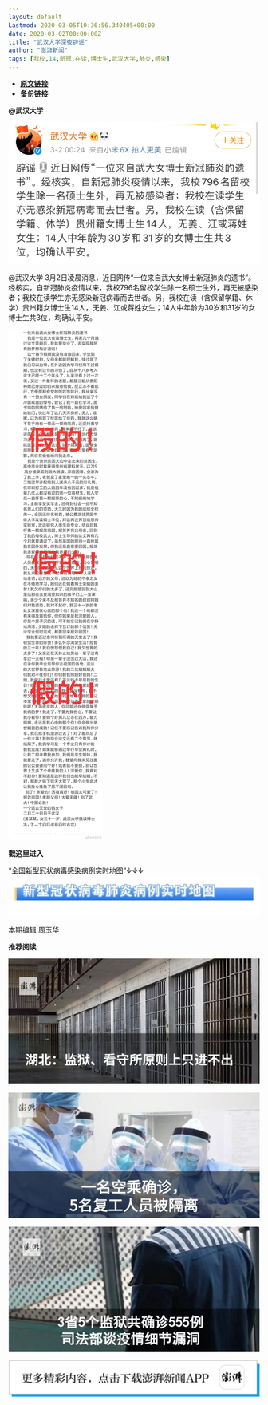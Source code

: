 ```yaml
---
layout: default
Lastmod: 2020-03-05T10:36:56.340405+00:00
date: 2020-03-02T00:00:00Z
title: "武汉大学深夜辟谣"
author: "澎湃新闻"
tags: [我校,14,新冠,在读,博士生,武汉大学,肺炎,感染]
---
```


* [**原文链接**](https://mp.weixin.qq.com/s/NcedG7XnuQfsX-AiCMyIEA)
* [**备份链接**](http://archive.today/zSQRw)


**@武汉大学**

![](/images/post/d2216bbd1feb8b7362b50386dcd22156.jpg)

  

@武汉大学 3月2日凌晨消息，近日网传“一位来自武大女博士新冠肺炎的遗书”。经核实，自新冠肺炎疫情以来，我校796名留校学生除一名硕士生外，再无被感染者；我校在读学生亦无感染新冠病毒而去世者。另，我校在读（含保留学籍、休学）贵州籍女博士生14人，无姜、江或蒋姓女生；14人中年龄为30岁和31岁的女博士生共3位，均确认平安。  

  

![](/images/post/a774abeb17b68d30ca139c476b6b28b2.jpg)

  

  

**戳这里进入**

“[全国新型冠状病毒感染病例实时地图](http://projects.thepaper.cn/thepaper-cases/839studio/feiyan/)”↓↓↓[![](/images/post/15a4bc01c19b9e56f61d4f79069e4c63.jpg)](http://projects.thepaper.cn/thepaper-cases/839studio/feiyan/)

本期编辑 周玉华  

  

**推荐阅读**

  

[![](/images/post/bfcdf769ac262801bec9b16cc6422555.jpg)](http://mp.weixin.qq.com/s?__biz=MjM5MzI5NTU3MQ==&mid=2651593304&idx=1&sn=671c6ca0c2dce031191827961bfc6acc&chksm=bd6187e48a160ef286888a28f152c27b9bee424aaf62b4785773dd82a50ef7da87681ec9c248&scene=21#wechat_redirect)

[![](/images/post/e8ccacbffdf511cddd49c428ad6e5ab3.jpg)](http://mp.weixin.qq.com/s?__biz=MjM5MzI5NTU3MQ==&mid=2651593389&idx=1&sn=4fc474dab2b95fbbcb5f3045cab47673&chksm=bd6187118a160e07658664371f334ae2f6d5244db0df811e2f62c821af19413ce0b44870cba5&scene=21#wechat_redirect)

[![](/images/post/f1f712a41c833b925f580fc6afb6134e.jpg)](http://mp.weixin.qq.com/s?__biz=MjM5MzI5NTU3MQ==&mid=2651592190&idx=1&sn=1c71ea092657d170ce72634620c5075e&chksm=bd6188428a160154df3260c291a14142a49847bdfdfdbd7d54f39d69d080fcb8db503724ac4a&scene=21#wechat_redirect)

[![](/images/post/faa036129172f4ba4cb775ad946d1eff.jpg)](https://a.app.qq.com/o/simple.jsp?pkgname=com.wondertek.paper)

